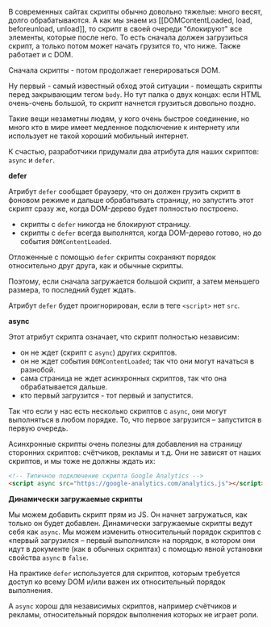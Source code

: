 В современных сайтах скрипты обычно довольно тяжелые: много весят, долго обрабатываются.
А как мы знаем из [[DOMContentLoaded, load, beforeunload, unload]], то скрипт в своей очереди "блокируют" все элементы, которые после него. То есть сначала должен загрузиться скрипт, а только потом может начать грузится то, что ниже. Также работает и с DOM.

Сначала скрипты - потом продолжает генерироваться DOM.

Ну первый - самый известный обход этой ситуации - помещать скрипты перед закрывающим тегом `body`. Но тут палка о двух концах: если HTML очень-очень большой, то скрипт начнется грузиться довольно поздно.

Такие вещи незаметны людям, у кого очень быстрое соединение, но много кто в мире имеет медленное подключение к интернету или использует не такой хороший мобильный интернет.

К счастью, разработчики придумали два атрибута для наших скриптов: `async` и `defer`.

**defer**

Атрибут `defer` сообщает браузеру, что он должен грузить скрипт в фоновом режиме и дальше обрабатывать страницу, но запустить этот скрипт сразу же, когда DOM-дерево будет полностью построено.

- скрипты с `defer` никогда не блокируют страницу.
- скрипты с `defer` всегда выполнятся, когда DOM-дерево готово, но до события `DOMContentLoaded`.

Отложенные с помощью `defer` скрипты сохраняют порядок относительно друг друга, как и обычные скрипты.

Поэтому, если сначала загружается большой скрипт, а затем меньшего размера, то последний будет ждать.

Атрибут `defer` будет проигнорирован, если в теге `<script>` нет `src`.

**async**

Этот атрибут скрипта означает, что скрипт полностью независим:
- он не ждет (скрипт с `async`) других скриптов.
- он не ждет события `DOMContentLoaded`; так что они могут начаться в разнобой.
- сама страница не ждет асинхронных скриптов, так что она обрабатывается дальше.
- кто первый загрузится - тот первый и запустится.

Так что если у нас есть несколько скриптов с `async`, они могут выполняться в любом порядке. То, что первое загрузится – запустится в первую очередь.

Асинхронные скрипты очень полезны для добавления на страницу сторонних скриптов: счётчиков, рекламы и т.д. Они не зависят от наших скриптов, и мы тоже не должны ждать их:
```html
<!-- Типичное подключение скрипта Google Analytics -->
<script async src="https://google-analytics.com/analytics.js"></script>
```

**Динамически загружаемые скрипты**

Мы можем добавить скрипт прям из JS. Он начнет загружаться, как только он будет добавлен. Динамически загружаемые скрипты ведут себя как `async`. Мы можем изменить относительный порядок скриптов с «первый загрузился – первый выполнился» на порядок, в котором они идут в документе (как в обычных скриптах) с помощью явной установки свойства `async` в `false`.

На практике `defer` используется для скриптов, которым требуется доступ ко всему DOM и/или важен их относительный порядок выполнения.

А `async` хорош для независимых скриптов, например счётчиков и рекламы, относительный порядок выполнения которых не играет роли.